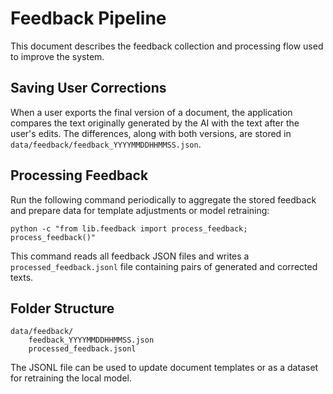 # Feedback Pipeline

This document describes the feedback collection and processing flow used to improve the system.

## Saving User Corrections

When a user exports the final version of a document, the application compares the text originally generated by the AI with the text after the user's edits. The differences, along with both versions, are stored in `data/feedback/feedback_YYYYMMDDHHMMSS.json`.

## Processing Feedback

Run the following command periodically to aggregate the stored feedback and prepare data for template adjustments or model retraining:

```
python -c "from lib.feedback import process_feedback; process_feedback()"
```

This command reads all feedback JSON files and writes a `processed_feedback.jsonl` file containing pairs of generated and corrected texts.

## Folder Structure

```
data/feedback/
    feedback_YYYYMMDDHHMMSS.json
    processed_feedback.jsonl
```

The JSONL file can be used to update document templates or as a dataset for retraining the local model.
